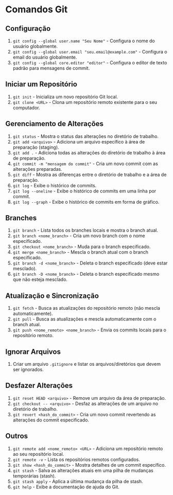 # Comandos Git 

## Configuração

1. `git config --global user.name "Seu Nome"` - Configura o nome do usuário globalmente.
2. `git config --global user.email "seu.email@example.com"` - Configura o email do usuário globalmente.
3. `git config --global core.editor "editor"` - Configura o editor de texto padrão para mensagens de commit.

## Iniciar um Repositório

1. `git init` - Inicializa um novo repositório Git local.
2. `git clone <URL>` - Clona um repositório remoto existente para o seu computador.

## Gerenciamento de Alterações

1. `git status` - Mostra o status das alterações no diretório de trabalho.
2. `git add <arquivo>` - Adiciona um arquivo específico à área de preparação (staging).
3. `git add .` - Adiciona todas as alterações do diretório de trabalho à área de preparação.
4. `git commit -m "mensagem do commit"` - Cria um novo commit com as alterações preparadas.
5. `git diff` - Mostra as diferenças entre o diretório de trabalho e a área de preparação.
6. `git log` - Exibe o histórico de commits.
7. `git log --oneline` - Exibe o histórico de commits em uma linha por commit.
8. `git log --graph` - Exibe o histórico de commits em forma de gráfico.

## Branches

1. `git branch` - Lista todos os branches locais e mostra o branch atual.
2. `git branch <nome_branch>` - Cria um novo branch com o nome especificado.
3. `git checkout <nome_branch>` - Muda para o branch especificado.
4. `git merge <nome_branch>` - Mescla o branch atual com o branch especificado.
5. `git branch -d <nome_branch>` - Deleta o branch especificado (deve estar mesclado).
6. `git branch -D <nome_branch>` - Deleta o branch especificado mesmo que não esteja mesclado.

## Atualização e Sincronização

1. `git fetch` - Busca as atualizações do repositório remoto (não mescla automaticamente).
2. `git pull` - Busca as atualizações e mescla automaticamente com o branch atual.
3. `git push <nome_remoto> <nome_branch>` - Envia os commits locais para o repositório remoto.

## Ignorar Arquivos

1. Criar um arquivo `.gitignore` e listar os arquivos/diretórios que devem ser ignorados.

## Desfazer Alterações

1. `git reset HEAD <arquivo>` - Remove um arquivo da área de preparação.
2. `git checkout -- <arquivo>` - Desfaz as alterações de um arquivo no diretório de trabalho.
3. `git revert <hash_do_commit>` - Cria um novo commit revertendo as alterações do commit especificado.

## Outros

1. `git remote add <nome_remoto> <URL>` - Adiciona um repositório remoto ao seu repositório local.
2. `git remote -v` - Lista os repositórios remotos configurados.
3. `git show <hash_do_commit>` - Mostra detalhes de um commit específico.
4. `git stash` - Salva as alterações atuais em uma pilha de mudanças temporárias (stash).
5. `git stash apply` - Aplica a última mudança da pilha de stash.
6. `git help` - Exibe a documentação de ajuda do Git.

